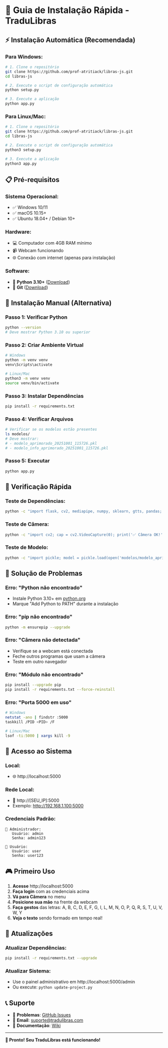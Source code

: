 # 🚀 Guia de Instalação Rápida - TraduLibras

## ⚡ Instalação Automática (Recomendada)

### **Para Windows:**
```bash
# 1. Clone o repositório
git clone https://github.com/prof-atritiack/libras-js.git
cd libras-js

# 2. Execute o script de configuração automática
python setup.py

# 3. Execute a aplicação
python app.py
```

### **Para Linux/Mac:**
```bash
# 1. Clone o repositório
git clone https://github.com/prof-atritiack/libras-js.git
cd libras-js

# 2. Execute o script de configuração automática
python3 setup.py

# 3. Execute a aplicação
python3 app.py
```

## 📋 Pré-requisitos

### **Sistema Operacional:**
- ✅ Windows 10/11
- ✅ macOS 10.15+
- ✅ Ubuntu 18.04+ / Debian 10+

### **Hardware:**
- 💻 Computador com 4GB RAM mínimo
- 📹 Webcam funcionando
- 🌐 Conexão com internet (apenas para instalação)

### **Software:**
- 🐍 **Python 3.10+** ([Download](https://www.python.org/downloads/))
- 🔧 **Git** ([Download](https://git-scm.com/downloads))

## 🔧 Instalação Manual (Alternativa)

### **Passo 1: Verificar Python**
```bash
python --version
# Deve mostrar Python 3.10 ou superior
```

### **Passo 2: Criar Ambiente Virtual**
```bash
# Windows
python -m venv venv
venv\Scripts\activate

# Linux/Mac
python3 -m venv venv
source venv/bin/activate
```

### **Passo 3: Instalar Dependências**
```bash
pip install -r requirements.txt
```

### **Passo 4: Verificar Arquivos**
```bash
# Verificar se os modelos estão presentes
ls modelos/
# Deve mostrar:
# - modelo_aprimorado_20251001_115726.pkl
# - modelo_info_aprimorado_20251001_115726.pkl
```

### **Passo 5: Executar**
```bash
python app.py
```

## 🎯 Verificação Rápida

### **Teste de Dependências:**
```bash
python -c "import flask, cv2, mediapipe, numpy, sklearn, gtts, pandas; print('✅ Todas as dependências OK!')"
```

### **Teste de Câmera:**
```bash
python -c "import cv2; cap = cv2.VideoCapture(0); print('✅ Câmera OK!' if cap.isOpened() else '❌ Câmera não detectada'); cap.release()"
```

### **Teste de Modelo:**
```bash
python -c "import pickle; model = pickle.load(open('modelos/modelo_aprimorado_20251001_115726.pkl', 'rb')); print('✅ Modelo OK!')"
```

## 🚨 Solução de Problemas

### **Erro: "Python não encontrado"**
- Instale Python 3.10+ em [python.org](https://www.python.org/downloads/)
- Marque "Add Python to PATH" durante a instalação

### **Erro: "pip não encontrado"**
```bash
python -m ensurepip --upgrade
```

### **Erro: "Câmera não detectada"**
- Verifique se a webcam está conectada
- Feche outros programas que usam a câmera
- Teste em outro navegador

### **Erro: "Módulo não encontrado"**
```bash
pip install --upgrade pip
pip install -r requirements.txt --force-reinstall
```

### **Erro: "Porta 5000 em uso"**
```bash
# Windows
netstat -ano | findstr :5000
taskkill /PID <PID> /F

# Linux/Mac
lsof -ti:5000 | xargs kill -9
```

## 📱 Acesso ao Sistema

### **Local:**
- 🌐 http://localhost:5000

### **Rede Local:**
- 📱 http://[SEU_IP]:5000
- Exemplo: http://192.168.1.100:5000

### **Credenciais Padrão:**
```
👑 Administrador:
   Usuário: admin
   Senha: admin123

👤 Usuário:
   Usuário: user
   Senha: user123
```

## 🎮 Primeiro Uso

1. **Acesse** http://localhost:5000
2. **Faça login** com as credenciais acima
3. **Vá para Câmera** no menu
4. **Posicione sua mão** na frente da webcam
5. **Faça gestos** das letras: A, B, C, D, E, F, G, I, L, M, N, O, P, Q, R, S, T, U, V, W, Y
6. **Veja o texto** sendo formado em tempo real!

## 🔄 Atualizações

### **Atualizar Dependências:**
```bash
pip install -r requirements.txt --upgrade
```

### **Atualizar Sistema:**
- Use o painel administrativo em http://localhost:5000/admin
- Ou execute: `python update-project.py`

## 📞 Suporte

- 🐛 **Problemas**: [GitHub Issues](https://github.com/prof-atritiack/libras-js/issues)
- 📧 **Email**: suporte@tradulibras.com
- 📖 **Documentação**: [Wiki](https://github.com/prof-atritiack/libras-js/wiki)

---

**🎉 Pronto! Seu TraduLibras está funcionando!**
